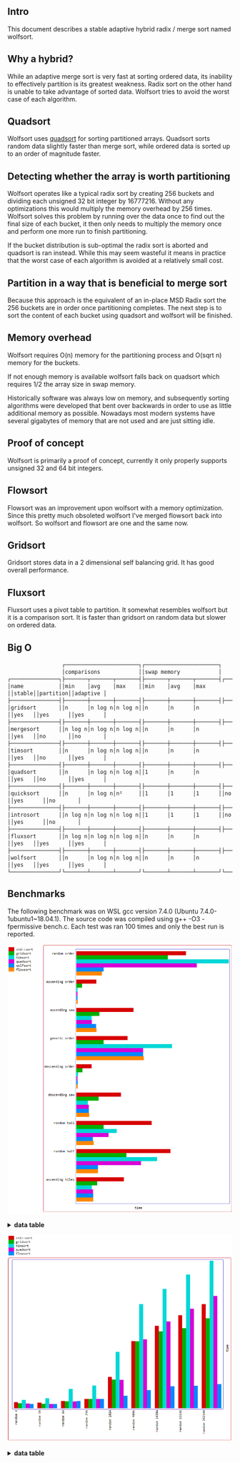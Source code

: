 Intro
-----

This document describes a stable adaptive hybrid radix / merge sort named wolfsort.

Why a hybrid?
-------------
While an adaptive merge sort is very fast at sorting ordered data, its inability to effectively
partition is its greatest weakness. Radix sort on the other hand is unable to take advantage of
sorted data. Wolfsort tries to avoid the worst case of each algorithm.

Quadsort
--------
Wolfsort uses [quadsort](https://github.com/scandum/quadsort "quadsort") for sorting partitioned
arrays. Quadsort sorts random data slightly faster than merge sort, while ordered data is sorted up to
an order of magnitude faster.

Detecting whether the array is worth partitioning
-------------------------------------------------
Wolfsort operates like a typical radix sort by creating 256 buckets and dividing each unsigned
32 bit integer by 16777216. Without any optimizations this would multiply the memory overhead
by 256 times. Wolfsort solves this problem by running over the data once to find out the final
size of each bucket, it then only needs to multiply the memory once and perform one more run
to finish partitioning.

If the bucket distribution is sub-optimal the radix sort is aborted and quadsort is ran instead.
While this may seem wasteful it means in practice that the worst case of each algorithm is
avoided at a relatively small cost.

Partition in a way that is beneficial to merge sort
---------------------------------------------------
Because this approach is the equivalent of an in-place MSD Radix sort the 256 buckets are
in order once partitioning completes. The next step is to sort the content of each bucket
using quadsort and wolfsort will be finished.

Memory overhead
---------------
Wolfsort requires O(n) memory for the partitioning process and O(sqrt n) memory for the buckets.

If not enough memory is available wolfsort falls back on quadsort which requires 1/2 the array
size in swap memory.

Historically software was always low on memory, and subsequently sorting algorithms were developed
that bent over backwards in order to use as little additional memory as possible. Nowadays most
modern systems have several gigabytes of memory that are not used and are just sitting idle. 

Proof of concept
----------------
Wolfsort is primarily a proof of concept, currently it only properly supports unsigned 32 and
64 bit integers.

Flowsort
--------
Flowsort was an improvement upon wolfsort with a memory optimization. Since this pretty much
obsoleted wolfsort I've merged flowsort back into wolfsort. So wolfsort and flowsort are one
and the same now.

Gridsort
--------
Gridsort stores data in a 2 dimensional self balancing grid. It has good overall performance. 

Fluxsort
--------
Fluxsort uses a pivot table to partition. It somewhat resembles wolfsort but it is a comparison sort. It is faster than gridsort on random data but slower on ordered data.

Big O
-----
```
                 ┌───────────────────────┐┌───────────────────────┐
                 │comparisons            ││swap memory            │
┌───────────────┐├───────┬───────┬───────┤├───────┬───────┬───────┤┌──────┐┌─────────┐┌─────────┐
│name           ││min    │avg    │max    ││min    │avg    │max    ││stable││partition││adaptive │
├───────────────┤├───────┼───────┼───────┤├───────┼───────┼───────┤├──────┤├─────────┤├─────────┤
│gridsort       ││n      │n log n│n log n││n      │n      │n      ││yes   ││yes      ││yes      │
├───────────────┤├───────┼───────┼───────┤├───────┼───────┼───────┤├──────┤├─────────┤├─────────┤
│mergesort      ││n log n│n log n│n log n││n      │n      │n      ││yes   ││no       ││no       │
├───────────────┤├───────┼───────┼───────┤├───────┼───────┼───────┤├──────┤├─────────┤├─────────┤
│timsort        ││n      │n log n│n log n││n      │n      │n      ││yes   ││no       ││yes      │
├───────────────┤├───────┼───────┼───────┤├───────┼───────┼───────┤├──────┤├─────────┤├─────────┤
│quadsort       ││n      │n log n│n log n││1      │n      │n      ││yes   ││no       ││yes      │
├───────────────┤├───────┼───────┼───────┤├───────┼───────┼───────┤├──────┤├─────────┤├─────────┤
│quicksort      ││n      │n log n│n²     ││1      │1      │1      ││no    ││yes      ││no       │
├───────────────┤├───────┼───────┼───────┤├───────┼───────┼───────┤├──────┤├─────────┤├─────────┤
│introsort      ││n log n│n log n│n log n││1      │1      │1      ││no    ││yes      ││no       │
├───────────────┤├───────┼───────┼───────┤├───────┼───────┼───────┤├──────┤├─────────┤├─────────┤
│fluxsort       ││n log n│n log n│n log n││n      │n      │n      ││yes   ││yes      ││yes      │
├───────────────┤├───────┼───────┼───────┤├───────┼───────┼───────┤├──────┤├─────────┤├─────────┤
│wolfsort       ││n      │n log n│n log n││n      │n      │n      ││yes   ││yes      ││yes      │
└───────────────┘└───────┴───────┴───────┘└───────┴───────┴───────┘└──────┘└─────────┘└─────────┘
```

Benchmarks
----------
The following benchmark was on WSL gcc version 7.4.0 (Ubuntu 7.4.0-1ubuntu1~18.04.1).
The source code was compiled using g++ -O3 -fpermissive bench.c.
Each test was ran 100 times and only the best run is reported.

![Graph](/graph1.png)

<details><summary><b>data table</b></summary>

|      Name |    Items | Type |     Best |  Average |     Loops | Samples |     Distribution |
| --------- | -------- | ---- | -------- | -------- | --------- | ------- | ---------------- |
| std::sort |  1000000 |   32 | 0.065128 | 0.065403 |         1 |      10 |     random order |
|  gridsort |  1000000 |   32 | 0.054307 | 0.054722 |         1 |      10 |     random order |
|   timsort |  1000000 |   32 | 0.088793 | 0.089017 |         1 |      10 |     random order |
|  quadsort |  1000000 |   32 | 0.071241 | 0.071587 |         1 |      10 |     random order |
|  fluxsort |  1000000 |   32 | 0.042582 | 0.042675 |         1 |      10 |     random order |
|  wolfsort |  1000000 |   32 | 0.015185 | 0.015307 |         1 |      10 |     random order |
|           |          |      |          |          |           |         |                  |
| std::sort |  1000000 |   32 | 0.011304 | 0.011706 |         1 |      10 |  ascending order |
|  gridsort |  1000000 |   32 | 0.003422 | 0.003520 |         1 |      10 |  ascending order |
|   timsort |  1000000 |   32 | 0.000861 | 0.000889 |         1 |      10 |  ascending order |
|  quadsort |  1000000 |   32 | 0.000810 | 0.000884 |         1 |      10 |  ascending order |
|  fluxsort |  1000000 |   32 | 0.011368 | 0.011727 |         1 |      10 |  ascending order |
|  wolfsort |  1000000 |   32 | 0.000953 | 0.000971 |         1 |      10 |  ascending order |
|           |          |      |          |          |           |         |                  |
| std::sort |  1000000 |   32 | 0.033858 | 0.034105 |         1 |      10 |    ascending saw |
|  gridsort |  1000000 |   32 | 0.013613 | 0.013780 |         1 |      10 |    ascending saw |
|   timsort |  1000000 |   32 | 0.009098 | 0.009211 |         1 |      10 |    ascending saw |
|  quadsort |  1000000 |   32 | 0.009355 | 0.009537 |         1 |      10 |    ascending saw |
|  fluxsort |  1000000 |   32 | 0.024408 | 0.024579 |         1 |      10 |    ascending saw |
|  wolfsort |  1000000 |   32 | 0.012417 | 0.012572 |         1 |      10 |    ascending saw |
|           |          |      |          |          |           |         |                  |
| std::sort |  1000000 |   32 | 0.030146 | 0.030481 |         1 |      10 |    generic order |
|  gridsort |  1000000 |   32 | 0.016187 | 0.016413 |         1 |      10 |    generic order |
|   timsort |  1000000 |   32 | 0.055019 | 0.055213 |         1 |      10 |    generic order |
|  quadsort |  1000000 |   32 | 0.039879 | 0.040191 |         1 |      10 |    generic order |
|  fluxsort |  1000000 |   32 | 0.018304 | 0.018389 |         1 |      10 |    generic order |
|  wolfsort |  1000000 |   32 | 0.040024 | 0.040371 |         1 |      10 |    generic order |
|           |          |      |          |          |           |         |                  |
| std::sort |  1000000 |   32 | 0.008793 | 0.009065 |         1 |      10 | descending order |
|  gridsort |  1000000 |   32 | 0.003644 | 0.003706 |         1 |      10 | descending order |
|   timsort |  1000000 |   32 | 0.001097 | 0.001150 |         1 |      10 | descending order |
|  quadsort |  1000000 |   32 | 0.000870 | 0.000951 |         1 |      10 | descending order |
|  fluxsort |  1000000 |   32 | 0.012440 | 0.012604 |         1 |      10 | descending order |
|  wolfsort |  1000000 |   32 | 0.000922 | 0.000936 |         1 |      10 | descending order |
|           |          |      |          |          |           |         |                  |
| std::sort |  1000000 |   32 | 0.025845 | 0.026169 |         1 |      10 |   descending saw |
|  gridsort |  1000000 |   32 | 0.013141 | 0.013328 |         1 |      10 |   descending saw |
|   timsort |  1000000 |   32 | 0.006566 | 0.006690 |         1 |      10 |   descending saw |
|  quadsort |  1000000 |   32 | 0.007464 | 0.007630 |         1 |      10 |   descending saw |
|  fluxsort |  1000000 |   32 | 0.020248 | 0.021360 |         1 |      10 |   descending saw |
|  wolfsort |  1000000 |   32 | 0.007597 | 0.007845 |         1 |      10 |   descending saw |
|           |          |      |          |          |           |         |                  |
| std::sort |  1000000 |   32 | 0.044429 | 0.044600 |         1 |      10 |      random tail |
|  gridsort |  1000000 |   32 | 0.016099 | 0.016216 |         1 |      10 |      random tail |
|   timsort |  1000000 |   32 | 0.023622 | 0.023743 |         1 |      10 |      random tail |
|  quadsort |  1000000 |   32 | 0.019161 | 0.019447 |         1 |      10 |      random tail |
|  fluxsort |  1000000 |   32 | 0.022112 | 0.022253 |         1 |      10 |      random tail |
|  wolfsort |  1000000 |   32 | 0.010646 | 0.010932 |         1 |      10 |      random tail |
|           |          |      |          |          |           |         |                  |
| std::sort |  1000000 |   32 | 0.055712 | 0.056032 |         1 |      10 |      random half |
|  gridsort |  1000000 |   32 | 0.029853 | 0.030080 |         1 |      10 |      random half |
|   timsort |  1000000 |   32 | 0.046855 | 0.047019 |         1 |      10 |      random half |
|  quadsort |  1000000 |   32 | 0.038099 | 0.038253 |         1 |      10 |      random half |
|  fluxsort |  1000000 |   32 | 0.031118 | 0.031274 |         1 |      10 |      random half |
|  wolfsort |  1000000 |   32 | 0.012945 | 0.013110 |         1 |      10 |      random half |
|           |          |      |          |          |           |         |                  |
| std::sort |  1000000 |   32 | 0.027717 | 0.028003 |         1 |      10 |  ascending tiles |
|  gridsort |  1000000 |   32 | 0.012474 | 0.012644 |         1 |      10 |  ascending tiles |
|   timsort |  1000000 |   32 | 0.009282 | 0.009517 |         1 |      10 |  ascending tiles |
|  quadsort |  1000000 |   32 | 0.010096 | 0.010313 |         1 |      10 |  ascending tiles |
|  fluxsort |  1000000 |   32 | 0.016978 | 0.017260 |         1 |      10 |  ascending tiles |
|  wolfsort |  1000000 |   32 | 0.010203 | 0.010622 |         1 |      10 |  ascending tiles |

</details>

![Graph](/graph2.png)
<details><summary><b>data table</b></summary>

| std::sort |       16 |   32 | 0.000824 | 0.001007 |     16384 |     100 |        random 16 |
|  gridsort |       16 |   32 | 0.000680 | 0.000684 |     16384 |     100 |        random 16 |
|   timsort |       16 |   32 | 0.001456 | 0.001688 |     16384 |     100 |        random 16 |
|  quadsort |       16 |   32 | 0.000676 | 0.000679 |     16384 |     100 |        random 16 |
|  fluxsort |       16 |   32 | 0.000682 | 0.000689 |     16384 |     100 |        random 16 |
|  wolfsort |       16 |   32 | 0.000704 | 0.000712 |     16384 |     100 |        random 16 |
|           |          |      |          |          |           |         |                  |
| std::sort |       64 |   32 | 0.000928 | 0.001197 |      4096 |     100 |        random 64 |
|  gridsort |       64 |   32 | 0.001121 | 0.001159 |      4096 |     100 |        random 64 |
|   timsort |       64 |   32 | 0.002642 | 0.003565 |      4096 |     100 |        random 64 |
|  quadsort |       64 |   32 | 0.001118 | 0.001161 |      4096 |     100 |        random 64 |
|  fluxsort |       64 |   32 | 0.001132 | 0.001195 |      4096 |     100 |        random 64 |
|  wolfsort |       64 |   32 | 0.001139 | 0.001189 |      4096 |     100 |        random 64 |
|           |          |      |          |          |           |         |                  |
| std::sort |      256 |   32 | 0.001143 | 0.002045 |      1024 |     100 |       random 256 |
|  gridsort |      256 |   32 | 0.001591 | 0.002312 |      1024 |     100 |       random 256 |
|   timsort |      256 |   32 | 0.003134 | 0.005045 |      1024 |     100 |       random 256 |
|  quadsort |      256 |   32 | 0.001591 | 0.002034 |      1024 |     100 |       random 256 |
|  fluxsort |      256 |   32 | 0.001591 | 0.001982 |      1024 |     100 |       random 256 |
|  wolfsort |      256 |   32 | 0.001591 | 0.002011 |      1024 |     100 |       random 256 |
|           |          |      |          |          |           |         |                  |
| std::sort |     1024 |   32 | 0.004473 | 0.006068 |       256 |     100 |      random 1024 |
|  gridsort |     1024 |   32 | 0.004144 | 0.004570 |       256 |     100 |      random 1024 |
|   timsort |     1024 |   32 | 0.008582 | 0.010212 |       256 |     100 |      random 1024 |
|  quadsort |     1024 |   32 | 0.004197 | 0.005383 |       256 |     100 |      random 1024 |
|  fluxsort |     1024 |   32 | 0.003747 | 0.004403 |       256 |     100 |      random 1024 |
|  wolfsort |     1024 |   32 | 0.001953 | 0.002821 |       256 |     100 |      random 1024 |
|           |          |      |          |          |           |         |                  |
| std::sort |     4096 |   32 | 0.010119 | 0.010335 |        64 |     100 |      random 4096 |
|  gridsort |     4096 |   32 | 0.009886 | 0.009999 |        64 |     100 |      random 4096 |
|   timsort |     4096 |   32 | 0.015007 | 0.015085 |        64 |     100 |      random 4096 |
|  quadsort |     4096 |   32 | 0.010356 | 0.010483 |        64 |     100 |      random 4096 |
|  fluxsort |     4096 |   32 | 0.007246 | 0.007482 |        64 |     100 |      random 4096 |
|  wolfsort |     4096 |   32 | 0.002736 | 0.003196 |        64 |     100 |      random 4096 |
|           |          |      |          |          |           |         |                  |
| std::sort |    16384 |   32 | 0.012230 | 0.012276 |        16 |     100 |     random 16384 |
|  gridsort |    16384 |   32 | 0.011482 | 0.011530 |        16 |     100 |     random 16384 |
|   timsort |    16384 |   32 | 0.017246 | 0.017317 |        16 |     100 |     random 16384 |
|  quadsort |    16384 |   32 | 0.012929 | 0.012992 |        16 |     100 |     random 16384 |
|  fluxsort |    16384 |   32 | 0.009284 | 0.009310 |        16 |     100 |     random 16384 |
|  wolfsort |    16384 |   32 | 0.003380 | 0.003436 |        16 |     100 |     random 16384 |
|           |          |      |          |          |           |         |                  |
| std::sort |    65536 |   32 | 0.013791 | 0.013841 |         4 |     100 |     random 65536 |
|  gridsort |    65536 |   32 | 0.011913 | 0.011968 |         4 |     100 |     random 65536 |
|   timsort |    65536 |   32 | 0.019334 | 0.019397 |         4 |     100 |     random 65536 |
|  quadsort |    65536 |   32 | 0.014814 | 0.014877 |         4 |     100 |     random 65536 |
|  fluxsort |    65536 |   32 | 0.010566 | 0.010605 |         4 |     100 |     random 65536 |
|  wolfsort |    65536 |   32 | 0.003412 | 0.003478 |         4 |     100 |     random 65536 |
|           |          |      |          |          |           |         |                  |
| std::sort |   262144 |   32 | 0.015406 | 0.015474 |         1 |     100 |    random 262144 |
|  gridsort |   262144 |   32 | 0.013370 | 0.013419 |         1 |     100 |    random 262144 |
|   timsort |   262144 |   32 | 0.021478 | 0.021555 |         1 |     100 |    random 262144 |
|  quadsort |   262144 |   32 | 0.016760 | 0.016829 |         1 |     100 |    random 262144 |
|  fluxsort |   262144 |   32 | 0.010333 | 0.010377 |         1 |     100 |    random 262144 |
|  wolfsort |   262144 |   32 | 0.003557 | 0.003596 |         1 |     100 |    random 262144 |

</details>
